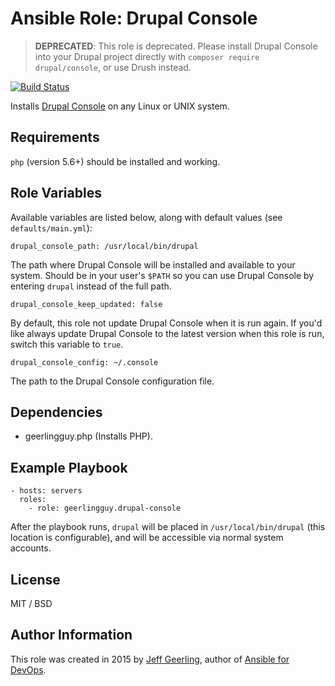 # Ansible Role: Drupal Console

> **DEPRECATED**: This role is deprecated. Please install Drupal Console into your Drupal project directly with `composer require drupal/console`, or use Drush instead.

[![Build Status](https://travis-ci.org/geerlingguy/ansible-role-drupal-console.svg?branch=master)](https://travis-ci.org/geerlingguy/ansible-role-drupal-console)

Installs [Drupal Console](http://drupalconsole.com/) on any Linux or UNIX system.

## Requirements

`php` (version 5.6+) should be installed and working.

## Role Variables

Available variables are listed below, along with default values (see `defaults/main.yml`):

    drupal_console_path: /usr/local/bin/drupal

The path where Drupal Console will be installed and available to your system. Should be in your user's `$PATH` so you can use Drupal Console by entering `drupal` instead of the full path.

    drupal_console_keep_updated: false

By default, this role not update Drupal Console when it is run again. If you'd like always update Drupal Console to the latest version when this role is run, switch this variable to `true`.

    drupal_console_config: ~/.console

The path to the Drupal Console configuration file.

## Dependencies

  - geerlingguy.php (Installs PHP).

## Example Playbook

    - hosts: servers
      roles:
        - role: geerlingguy.drupal-console

After the playbook runs, `drupal` will be placed in `/usr/local/bin/drupal` (this location is configurable), and will be accessible via normal system accounts.

## License

MIT / BSD

## Author Information

This role was created in 2015 by [Jeff Geerling](https://www.jeffgeerling.com/), author of [Ansible for DevOps](https://www.ansiblefordevops.com/).

